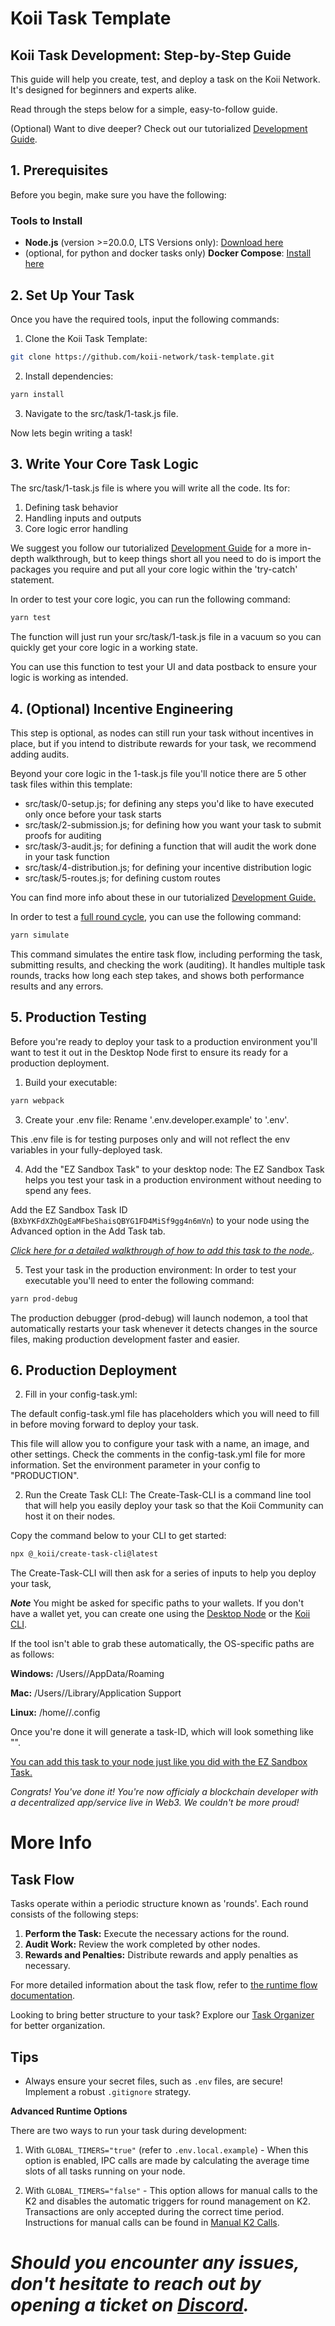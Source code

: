 # Koii Task Template

## Koii Task Development: Step-by-Step Guide

This guide will help you create, test, and deploy a task on the Koii Network. It's designed for beginners and experts alike.

Read through the steps below for a simple, easy-to-follow guide.

(Optional) Want to dive deeper? Check out our tutorialized [Development Guide](https://github.com/koii-network/ezsandbox).

## **1. Prerequisites**
Before you begin, make sure you have the following:

### Tools to Install
- **Node.js** (version >=20.0.0, LTS Versions only): [Download here](https://nodejs.org)
- (optional, for python and docker tasks only) **Docker Compose**: [Install here](https://docs.docker.com/get-started/08_using_compose/)

## **2. Set Up Your Task**

Once you have the required tools, input the following commands:

1. Clone the Koii Task Template:
```sh
git clone https://github.com/koii-network/task-template.git
```

2. Install dependencies:
```sh
yarn install
```

3. Navigate to the src/task/1-task.js file.

Now lets begin writing a task!

## **3. Write Your Core Task Logic**

The src/task/1-task.js file is where you will write all the code. Its for:

1. Defining task behavior
2. Handling inputs and outputs
3. Core logic error handling

We suggest you follow our tutorialized [Development Guide](https://github.com/koii-network/ezsandbox) for a more in-depth walkthrough, but to keep things short all you need to do is import the packages you require and put all your core logic within the 'try-catch' statement.

In order to test your core logic, you can run the following command:

```sh
yarn test
```

The function will just run your src/task/1-task.js file in a vacuum so you can quickly get your core logic in a working state.

You can use this function to test your UI and data postback to ensure your logic is working as intended.

## **4. (Optional) Incentive Engineering**

This step is optional, as nodes can still run your task without incentives in place, but if you intend to distribute rewards for your task, we recommend adding audits.

Beyond your core logic in the 1-task.js file you'll notice there are 5 other task files within this template:
- src/task/0-setup.js; for defining any steps you'd like to have executed only once before your task starts
- src/task/2-submission.js; for defining how you want your task to submit proofs for auditing
- src/task/3-audit.js; for defining a function that will audit the work done in your task function
- src/task/4-distribution.js; for defining your incentive distribution logic
- src/task/5-routes.js; for defining custom routes

You can find more info about these in our tutorialized [Development Guide.](https://github.com/koii-network/ezsandbox)

In order to test a [full round cycle](https://docs.koii.network/gradual-consensus), you can use the following command:

```sh
yarn simulate
```

This command simulates the entire task flow, including performing the task, submitting results, and checking the work (auditing). It handles multiple task rounds, tracks how long each step takes, and shows both performance results and any errors.

## **5. Production Testing**

Before you're ready to deploy your task to a production environment you'll want to test it out in the Desktop Node first to ensure its ready for a production deployment.

1. Build your executable:

```sh
yarn webpack
```

3. Create your .env file:
Rename '.env.developer.example' to '.env'.

This .env file is for testing purposes only and will not reflect the env variables in your fully-deployed task.

4. Add the "EZ Sandbox Task" to your desktop node:
The EZ Sandbox Task helps you test your task in a production environment without needing to spend any fees.

Add the EZ Sandbox Task ID (`BXbYKFdXZhQgEaMFbeShaisQBYG1FD4MiSf9gg4n6mVn`) to your node using the Advanced option in the Add Task tab.

*[Click here for a detailed walkthrough of how to add this task to the node.](https://github.com/koii-network/ezsandbox/tree/main/Get%20Started%20-%20Quick%20Intro).*

5. Test your task in the production environment:
In order to test your executable you'll need to enter the following command:

```sh
yarn prod-debug
```

The production debugger (prod-debug) will launch nodemon, a tool that automatically restarts your task whenever it detects changes in the source files, making production development faster and easier.


## **6. Production Deployment**
2. Fill in your config-task.yml:

The default config-task.yml file has placeholders which you will need to fill in before moving forward to deploy your task. 

This file will allow you to configure your task with a name, an image, and other settings. Check the comments in the config-task.yml file for more information. Set the environment parameter in your config to "PRODUCTION".

2. Run the Create Task CLI:
The Create-Task-CLI is a command line tool that will help you easily deploy your task so that the Koii Community can host it on their nodes.

Copy the command below to your CLI to get started:
```sh
npx @_koii/create-task-cli@latest
```

The Create-Task-CLI will then ask for a series of inputs to help you deploy your task, 

***Note***
You might be asked for specific paths to your wallets. If you don't have a wallet yet, you can create one using the [Desktop Node](https://koii.network/node) or the [Koii CLI](https://docs.koii.network/develop/command-line-tool/koii-cli/install-cli).

If the tool isn't able to grab these automatically, the OS-specific paths are as follows:

**Windows:** /Users/<username>/AppData/Roaming

**Mac:** /Users/<username>/Library/Application Support

**Linux:** /home/<username>/.config

Once you're done it will generate a task-ID, which will look something like "<BXbYKFdXZhQgEaMFbeShaisQBYG1FD4MiSf9gg4n6mVn>". 

[You can add this task to your node just like you did with the EZ Sandbox Task.](https://github.com/koii-network/ezsandbox/tree/main/Get%20Started%20-%20Quick%20Intro)

*Congrats! You've done it! You're now officialy a blockchain developer with a decentralized app/service live in Web3. We couldn't be more proud!*

# More Info

## Task Flow

Tasks operate within a periodic structure known as 'rounds'. Each round consists of the following steps:

1. **Perform the Task:** Execute the necessary actions for the round.
2. **Audit Work:** Review the work completed by other nodes.
3. **Rewards and Penalties:** Distribute rewards and apply penalties as necessary.

For more detailed information about the task flow, refer to [the runtime flow documentation](https://docs.koii.network/concepts/what-are-tasks/what-are-tasks/gradual-consensus).

Looking to bring better structure to your task? Explore our [Task Organizer](https://www.figma.com/community/file/1220194939977550205/Task-Outline) for better organization.

## Tips

- Always ensure your secret files, such as `.env` files, are secure! Implement a robust `.gitignore` strategy.

**Advanced Runtime Options**

There are two ways to run your task during development:

1. With `GLOBAL_TIMERS="true"` (refer to `.env.local.example`) - When this option is enabled, IPC calls are made by calculating the average time slots of all tasks running on your node.

2. With `GLOBAL_TIMERS="false"` - This option allows for manual calls to the K2  and disables the automatic triggers for round management on K2. Transactions are only accepted during the correct time period. Instructions for manual calls can be found in [Manual K2 Calls](./Manual%20K2%20Calls.md).


# ***Should you encounter any issues, don't hesitate to reach out by opening a ticket on [Discord](https://discord.gg/koii-network).***
